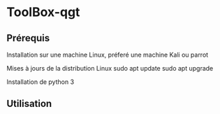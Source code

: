 # ToolBox-qgt




## Prérequis
Installation sur une machine Linux, préferé une machine Kali ou parrot

Mises à jours de la distribution Linux 
sudo apt update 
sudo apt upgrade

Installation de python 3








## Utilisation 

